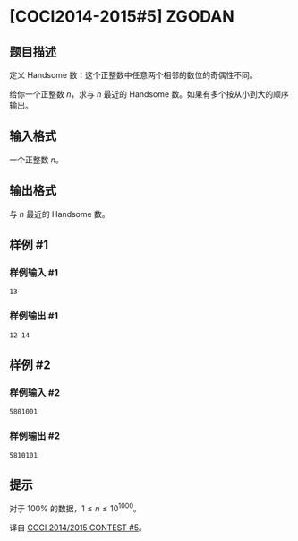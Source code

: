 # [COCI2014-2015#5] ZGODAN

## 题目描述

定义 Handsome 数：这个正整数中任意两个相邻的数位的奇偶性不同。

给你一个正整数 $n$，求与 $n$ 最近的 Handsome 数。如果有多个按从小到大的顺序输出。

## 输入格式

一个正整数 $n$。

## 输出格式

与 $n$ 最近的 Handsome 数。

## 样例 #1

### 样例输入 #1
```
13
```

### 样例输出 #1

```
12 14
```

## 样例 #2

### 样例输入 #2
```
5801001
```

### 样例输出 #2

```
5810101
```

## 提示

对于 $100\%$ 的数据，$1 \leq n \leq 10^{1000}$。

译自 [COCI 2014/2015 CONTEST #5](https://hsin.hr/coci/archive/2014_2015/contest5_tasks.pdf)。
